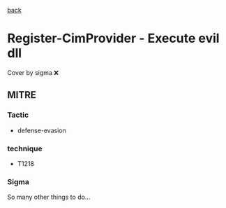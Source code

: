 [back](../index.md)
# Register-CimProvider - Execute evil dll
Cover by sigma :x: 

## MITRE
### Tactic
  - defense-evasion

### technique
  - T1218

### Sigma

 So many other things to do...
